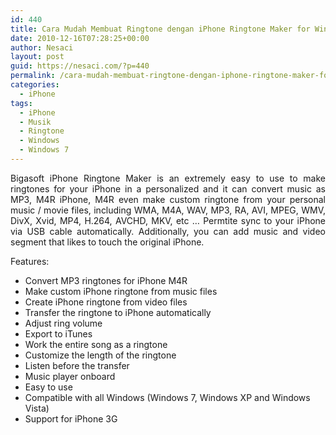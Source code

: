 ```yaml
---
id: 440
title: Cara Mudah Membuat Ringtone dengan iPhone Ringtone Maker for Windows
date: 2010-12-16T07:28:25+00:00
author: Nesaci
layout: post
guid: https://nesaci.com/?p=440
permalink: /cara-mudah-membuat-ringtone-dengan-iphone-ringtone-maker-for-windows/
categories:
  - iPhone
tags:
  - iPhone
  - Musik
  - Ringtone
  - Windows
  - Windows 7
---
```

<p style="text-align: justify;">
  Bigasoft iPhone Ringtone Maker is an extremely easy to use to make ringtones for your iPhone in a personalized and it can convert music as MP3, M4R iPhone, M4R even make custom ringtone from your personal music / movie files, including WMA, M4A, WAV, MP3, RA, AVI, MPEG, WMV, DivX, Xvid, MP4, H.264, AVCHD, MKV, etc &#8230; Permtite sync to your iPhone via USB cable automatically. Additionally, you can add music and video segment that likes to touch the original iPhone.
</p>

<p style="text-align: justify;">
  Features:
</p>

  * Convert MP3 ringtones for iPhone M4R
  * Make custom iPhone ringtone from music files
  * Create iPhone ringtone from video files
  * Transfer the ringtone to iPhone automatically
  * Adjust ring volume
  * Export to iTunes
  * Work the entire song as a ringtone
  * Customize the length of the ringtone
  * Listen before the transfer
  * Music player onboard
  * Easy to use
  * Compatible with all Windows (Windows 7, Windows XP and Windows Vista)
  * Support for iPhone 3G
